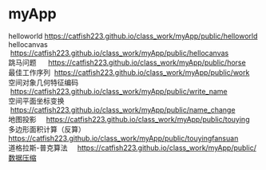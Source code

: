 # myApp
helloworld   https://catfish223.github.io/class_work/myApp/public/helloworld<br>
hellocanvas  https://catfish223.github.io/class_work/myApp/public/hellocanvas<br>
跳马问题      https://catfish223.github.io/class_work/myApp/public/horse<br>
最佳工作序列  https://catfish223.github.io/class_work/myApp/public/work<br>
空间对象几何特征编码  https://catfish223.github.io/class_work/myApp/public/write_name<br>
空间平面坐标变换      https://catfish223.github.io/class_work/myApp/public/name_change<br>
地图投影     https://catfish223.github.io/class_work/myApp/public/touying<br>
多边形面积计算（反算） https://catfish223.github.io/class_work/myApp/public/touyingfansuan<br>
道格拉斯-普克算法     https://catfish223.github.io/class_work/myApp/public/数据压缩<br>
